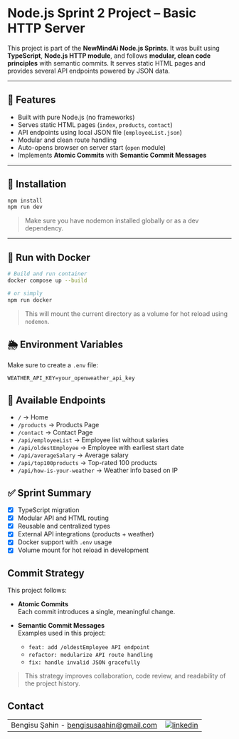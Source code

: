 # Node.js Sprint 2 Project – Basic HTTP Server

This project is part of the **NewMindAi Node.js Sprints**. It was built using **TypeScript**, **Node.js HTTP module**, and follows **modular, clean code principles** with semantic commits. It serves static HTML pages and provides several API endpoints powered by JSON data.

---

## 🚀 Features

- Built with pure Node.js (no frameworks)
- Serves static HTML pages (`index`, `products`, `contact`)
- API endpoints using local JSON file (`employeeList.json`)
- Modular and clean route handling
- Auto-opens browser on server start (`open` module)
- Implements **Atomic Commits** with **Semantic Commit Messages**

---

## 🔧 Installation

```bash
npm install
npm run dev
```

> Make sure you have nodemon installed globally or as a dev dependency.

---

## 🐳 Run with Docker
```bash
# Build and run container
docker compose up --build

# or simply
npm run docker
```
> This will mount the current directory as a volume for hot reload using `nodemon`.

## 🌦️ Environment Variables
Make sure to create a `.env` file:
```
WEATHER_API_KEY=your_openweather_api_key
```

## 🔗 Available Endpoints
- `/` → Home
- `/products` → Products Page
- `/contact` → Contact Page
- `/api/employeeList` → Employee list without salaries
- `/api/oldestEmployee` → Employee with earliest start date
- `/api/averageSalary` → Average salary
- `/api/top100products` → Top-rated 100 products
- `/api/how-is-your-weather` → Weather info based on IP


## ✅ Sprint Summary
- [x] TypeScript migration
- [x] Modular API and HTML routing
- [x] Reusable and centralized types
- [x] External API integrations (products + weather)
- [x] Docker support with `.env` usage
- [x] Volume mount for hot reload in development

##  Commit Strategy

This project follows:

- **Atomic Commits**  
  Each commit introduces a single, meaningful change.

- **Semantic Commit Messages**  
  Examples used in this project:
  - `feat: add /oldestEmployee API endpoint`
  - `refactor: modularize API route handling`
  - `fix: handle invalid JSON gracefully`

> This strategy improves collaboration, code review, and readability of the project history.
## Contact

<table style="border-collapse: collapse; width: 100%;">
  <tr>
    <td style="padding-right: 10px;">Bengisu Şahin - <a href="mailto:bengisusaahin@gmail.com">bengisusaahin@gmail.com</a></td>
    <td>
      <a href="https://www.linkedin.com/in/bengisu-sahin/" target="_blank">
        <img src="https://img.shields.io/badge/linkedin-%231E77B5.svg?&style=for-the-badge&logo=linkedin&logoColor=white" alt="linkedin" style="vertical-align: middle;" />
      </a>
    </td>
  </tr>
</table>
